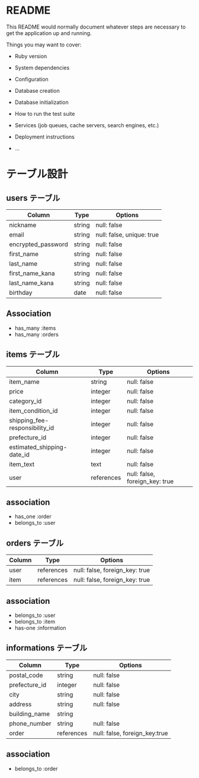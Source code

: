 # README

This README would normally document whatever steps are necessary to get the
application up and running.

Things you may want to cover:

* Ruby version

* System dependencies

* Configuration

* Database creation

* Database initialization

* How to run the test suite

* Services (job queues, cache servers, search engines, etc.)

* Deployment instructions

* ...

# テーブル設計

## users テーブル

| Column             | Type     | Options     |
| ------------------ | ------   | ----------- |
| nickname           | string   | null: false |
| email              | string   | null: false, unique: true |
| encrypted_password | string   | null: false |
| first_name         | string   | null: false |
| last_name          | string   | null: false |
| first_name_kana    | string   | null: false |
| last_name_kana     | string   | null: false |
| birthday           | date     | null: false |

## Association
- has_many :items
- has_many :orders

## items テーブル

| Column                        | Type       | Options     |
| ----------------------------- | ---------- | ----------- |
| item_name                     | string     | null: false |
| price                         | integer    | null: false |
| category_id                   | integer    | null: false |
| item_condition_id             | integer    | null: false |
| shipping_fee-responsibility_id| integer    | null: false |
| prefecture_id                 | integer    | null: false |
| estimated_shipping-date_id    | integer    | null: false |
| item_text                     | text       | null: false |
| user                          | references | null: false, foreign_key: true |

## association
- has_one :order
- belongs_to :user

## orders テーブル

| Column        | Type       | Options                        |
| ------------- | ---------- | ------------------------------ |
| user          | references | null: false, foreign_key: true |
| item          | references | null: false, foreign_key: true |

## association
- belongs_to :user
- belongs_to :item
- has-one :information

## informations テーブル

| Column        | Type       | Options     |
| ------------- | ---------- | ----------- |
| postal_code   | string     | null: false |
| prefecture_id | integer    | null: false |
| city          | string     | null: false |
| address       | string     | null: false |
| building_name | string     |             |
| phone_number  | string     | null: false |
| order         | references | null: false, foreign_key:true |

## association
- belongs_to :order
